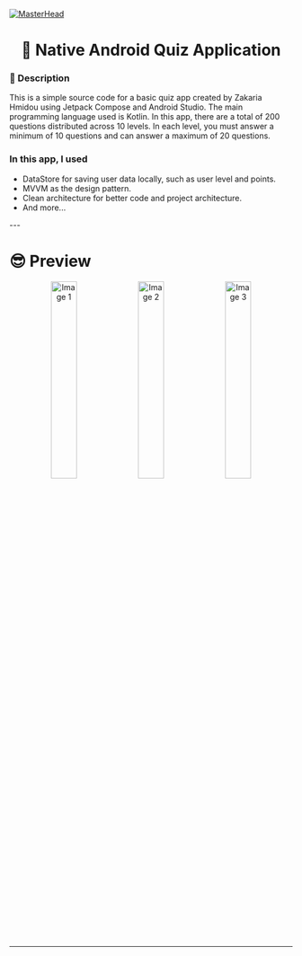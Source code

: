 [![MasterHead](https://github.com/HmidouZaka/Quis-Native-Android-App/assets/94437384/35baf2b7-c015-4087-932c-51aaf999782c)](https://rishavchanda.io)


<div align="center">
        <h1 >👋 Native Android Quiz Application</h1>
</div>
<div>
    <h3>🧐 Description</h3>
    <p>
        This is a simple source code for a basic quiz app created by Zakaria Hmidou using Jetpack Compose and Android Studio. The main programming language used is Kotlin. In this app, there are a total of 200 questions distributed across 10 levels. In each level, you must answer a minimum of 10 questions and can answer a maximum of 20 questions.
    </p>
    <h3>In this app, I used</h3>
    <ul>
        <li><a>DataStore</a> for saving user data locally, such as user level and points.</li>
        <li><a>MVVM</a> as the design pattern.</li>
        <li><a>Clean architecture</a> for better code and project architecture.</li>
        <li>And more...</li>
    </ul>
</div>
---
<h1 >😎 Preview</h1>
<p align="center">
  <img src="https://github.com/HmidouZaka/Quis-Native-Android-App/assets/94437384/d2a936ca-4d2c-4b87-9af8-a49f10e7d9d7" width="30%" alt="Image 1">
  <img src="https://github.com/HmidouZaka/Quis-Native-Android-App/assets/94437384/807e272e-2740-437a-8045-1c36e1aa4ca1" width="30%" alt="Image 2">
  <img src="https://github.com/HmidouZaka/Quis-Native-Android-App/assets/94437384/c2d4b054-b977-4ab8-808c-26ce9585a888" width="30%" alt="Image 3">
</p>

---

